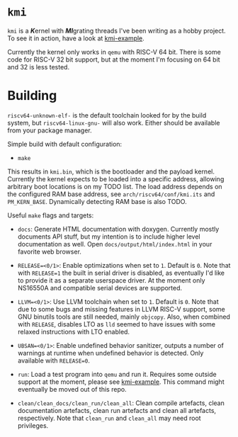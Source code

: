 # `kmi`

`kmi` is a ***K***ernel with ***MI***grating threads I've been writing as a hobby project.
To see it in action, have a look at [kmi-example](https://github.com/Kimplul/kmi-example).

Currently the kernel only works in `qemu` with RISC-V 64 bit. There is some code for
RISC-V 32 bit support, but at the moment I'm focusing on 64 bit and 32 is less tested.

# Building

`riscv64-unknown-elf-` is the default toolchain looked for by the build system, but
`riscv64-linux-gnu-` will also work. Either should be available from your package manager.

Simple build with default configuration:
+ `make`

This results in `kmi.bin`, which is the bootloader and the payload kernel.
Currently the kernel expects to be loaded into a specific address, allowing arbitrary boot
locations is on my TODO list. The load address depends on the configured RAM base address,
see `arch/riscv64/conf/kmi.its` and `PM_KERN_BASE`. Dynamically detecting RAM base is also TODO.

Useful `make` flags and targets:

+ `docs`: Generate HTML documentation with doxygen. Currently mostly documents API stuff,
but my intention is to include higher level documentation as well.
Open `docs/output/html/index.html` in your favorite web browser.

+ `RELEASE=<0/1>`: Enable optimizations when set to `1`. Default is `0`.
Note that with `RELEASE=1` the built in serial driver is disabled, as eventually
I'd like to provide it as a separate userspace driver. At the moment only NS16550A and
compatible serial devices are supported.

+ `LLVM=<0/1>`: Use LLVM toolchain when set to `1`. Default is `0`.
Note that due to some bugs and missing features in LLVM RISC-V support, some GNU
binutils tools are still needed, mainly `objcopy`. Also, when combined with `RELEASE`,
disables LTO as `lld` seemed to have issues with some relaxed instructions with LTO enabled.

+ `UBSAN=<0/1>`: Enable undefined behavior sanitizer, outputs a number of warnings at runtime when
undefined behavior is detected. Only available with `RELEASE=0`.

+ `run`: Load a test program into `qemu` and run it. Requires some outside support at the moment,
please see [kmi-example](https://github.com/Kimplul/kmi-example). This command might eventually be moved
out of this repo.

+ `clean/clean_docs/clean_run/clean_all`: Clean compile artefacts, clean documentation artefacts,
clean run artefacts and clean all artefacts, respectively. Note that `clean_run` and `clean_all` may
need root privileges.
